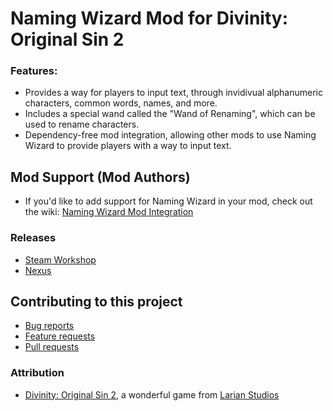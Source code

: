 Naming Wizard Mod for Divinity: Original Sin 2
=======

### Features:
* Provides a way for players to input text, through invidivual alphanumeric characters, common words, names, and more.
* Includes a special wand called the "Wand of Renaming", which can be used to rename characters.
* Dependency-free mod integration, allowing other mods to use Naming Wizard to provide players with a way to input text. 

## Mod Support (Mod Authors)

* If you'd like to add support for Naming Wizard in your mod, check out the wiki: [Naming Wizard Mod Integration](wiki/NamingWizardAPI.md)

### Releases
* [Steam Workshop]() 
* [Nexus]() 

## Contributing to this project

* [Bug reports](CONTRIBUTING.md#bugs)
* [Feature requests](CONTRIBUTING.md#features)
* [Pull requests](CONTRIBUTING.md#pull-requests)

### Attribution
- [Divinity: Original Sin 2](http://store.steampowered.com/app/435150/Divinity_Original_Sin_2/), a wonderful game from [Larian Studios](http://larian.com/)
